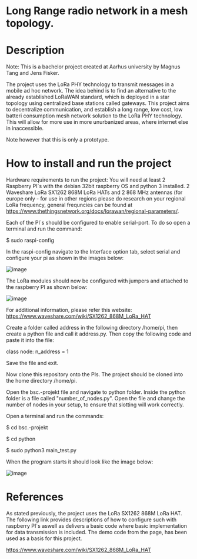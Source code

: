 # Long Range radio network in a mesh topology.

# Description
Note: This is a bachelor project created at Aarhus university by Magnus Tang and Jens Fisker.

The project uses the LoRa PHY technology to transmit messages in a mobile ad hoc network. The idea behind is to find an alternative to the already established LoRaWAN standard, which is deployed in a star topology using centralized base stations called gateways. This project aims to decentralize communication, and establish a long range, low cost, low batteri consumption mesh network solution to the LoRa PHY technology. This will allow for more use in more unurbanized areas, where internet else in inaccessible. 

Note however that this is only a prototype.

# How to install and run the project
Hardware requirements to run the project:
You will need at least 2 Raspberry PI´s with the debian 32bit raspberry OS and python 3 installed. 2 Waveshare LoRa SX1262 868M LoRa HATs and 2 868 MHz antennas (for europe only - for use in other regions please do research on your regional LoRa frequency, general frequncies can be found at https://www.thethingsnetwork.org/docs/lorawan/regional-parameters/.


Each of the PI´s should be configured to enable serial-port. To do so open a terminal and run the command:

$ sudo raspi-config

In the raspi-config navigate to the Interface option tab, select serial and configure your pi as shown in the images below:

![image](https://user-images.githubusercontent.com/61544552/172643158-63b5d184-9c0a-4bab-a83d-aac9cf38da8e.png)

The LoRa modules should now be configured with jumpers and attached to the raspberry PI as shown below:

![image](https://user-images.githubusercontent.com/61544552/172643904-0e1c8fbb-17f1-4468-a31a-3cf10872a2d5.png)

For additional information, please refer this website:
https://www.waveshare.com/wiki/SX1262_868M_LoRa_HAT

Create a folder called address in the following directory /home/pi, then create a python file and call it address.py. Then copy the following code
and paste it into the file:

class node:
	n_address = 1

Save the file and exit.

Now clone this repository onto the PIs. The project should be cloned into the home directory /home/pi. 

Open the bsc.-projekt file and navigate to python folder. Inside the python folder is a file called "number_of_nodes.py". Open the file and change the number of nodes in
your setup, to ensure that slotting will work correctly.

Open a terminal and run the commands:

$ cd bsc.-projekt

$ cd python

$ sudo python3 main_test.py

When the program starts it should look like the image below:

![image](https://user-images.githubusercontent.com/61544552/172646089-53e94d3e-2012-4ed2-85e1-10c7eeffbc81.png)

# References
As stated previously, the project uses the LoRa SX1262 868M LoRa HAT. The following link provides descriptions of how to configure such with raspberry PI´s aswell as delivers a basic code where basic implementation for data transmission is included. The demo code from the page, has been used as a basis for this project.

https://www.waveshare.com/wiki/SX1262_868M_LoRa_HAT
